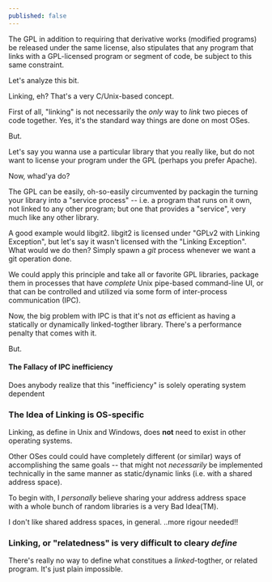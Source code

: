 ```yaml
---
published: false
---
```


The GPL in addition to requiring that derivative works (modified programs) be 
released under the same license, also stipulates that any program that links 
with a GPL-licensed program or segment of code, be subject to this same 
constraint.

Let's analyze this bit.

Linking, eh? That's a very C/Unix-based concept.

First of all, "linking" is not necessarily the *only* way to _link_ 
two pieces of code together. Yes, it's the standard way things are 
done on most OSes.

But.


Let's say you wanna use a particular library that you really like, but do 
not want to license your program under the GPL (perhaps you prefer Apache).

Now, whad'ya do?

The GPL can be easily, oh-so-easily circumvented by packagin the turning your 
library into a "service process" -- i.e. a program that runs on it own, not 
linked to any other program; but one that provides a "service", very much 
like any other library.

A good example would libgit2. libgit2 is licensed under "GPLv2 with Linking 
Exception", but let's say it wasn't licensed with the "Linking Exception".
What would we do then? Simply spawn a _git_ process whenever we want a 
git operation done.


We could apply this principle and take all or favorite GPL libraries, package 
them in processes that have _complete_ Unix pipe-based command-line UI, or 
that can be controlled and utilized via some form of 
inter-process communication (IPC).

Now, the big problem with IPC is that it's not *as* efficient as having a 
statically or dynamically linked-togther library. There's a performance 
penalty that comes with it.

But.

#### The Fallacy of IPC inefficiency

Does anybody realize that this "inefficiency" is solely operating system 
dependent 



### The Idea of Linking is OS-specific

Linking, as define in Unix and Windows, does **not** need to exist in 
other operating systems.

Other OSes could could have completely different (or similar) ways of 
accomplishing the same goals -- that might not _necessarily_ be implemented 
technically in the same manner as static/dynamic links (i.e. with a 
shared address space).

To begin with, I *personally* believe sharing your address address space  
with a whole bunch of random libraries is a very Bad Idea(TM).

I don't like shared address spaces, in general. ..more rigour needed!!

### Linking, or "relatedness" is very difficult to cleary _define_

There's really no way to define what constitues a *linked*-togther, 
or related program. It's just plain impossible.

